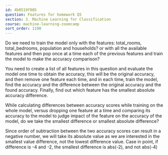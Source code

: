 ```yaml
---
id: 4b0519f085
question: Features for homework Q5
section: 3. Machine Learning for Classification
course: machine-learning-zoomcamp
sort_order: 1190
---
```


Do we need to train the model only with the features: total_rooms, total_bedrooms, population and households? or with all the available features and then pop once at a time each of the previous features and train the model to make the accuracy comparison?

You need to create a list of all features in this question and evaluate the model one time to obtain the accuracy, this will be the original accuracy, and then remove one feature each time, and in each time, train the model, find the accuracy and the difference between the original accuracy and the found accuracy. Finally, find out which feature has the smallest absolute accuracy difference.

While calculating differences between accuracy scores while training on the whole model, versus dropping one feature at a time and comparing its accuracy to the model to judge impact of the feature on the accuracy of the model, do we take the smallest difference or smallest absolute difference?

Since order of subtraction between the two accuracy scores can result in a negative number, we will take its absolute value as we are interested in the smallest value difference, not the lowest difference value. Case in point, if difference is -4 and -2, the smallest difference is abs(-2), and not abs(-4)

